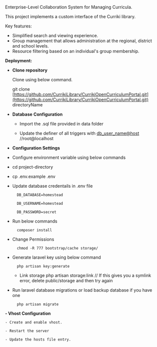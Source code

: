 Enterprise-Level Collaboration System for Managing Curricula.

This project implements a custom interface of the Curriki library.

Key features:

- Simplified search and viewing experience.
- Group management that allows administration at the regional, district and school levels.
- Resource filtering based on an individual's group membership.

**Deployment:**

  

- **Clone repository**

    Clone using below command.

    git clone [https://github.com/CurrikiLibrary/CurrikiOpenCurriculumPortal.git](https://github.com/CurrikiLibrary/CurrikiOpenCurriculumPortal.git) directoryName

  

- **Database** **Configuration**

    - Import the .sql file provided in data folder

    - Update the definer of all triggers with [db_user_name@host](mailto:db_user_name@host) //root@localhost

- **Configuration Settings**

  

- Configure environment variable using below commands

- cd project-directory

- cp .env.example .env

- Update database credentails in .env file

        DB_DATABASE=homestead

        DB_USERNAME=homestead

        DB_PASSWORD=secret

- Run below commands

        composer install

- Change Permissions

        chmod -R 777 bootstrap/cache storage/

  

- Generate laravel key using below command

		php artisan key:generate

  - Link storage
	php artisan storage:link
	// If this gives you a symlink error, delete public/storage and then try again


- Run laravel database migrations or load backup database if you have one
	
        php artisan migrate


**- Vhost Configuration**

  
    - Create and enable vhost.

    - Restart the server

    - Update the hosts file entry.
	


